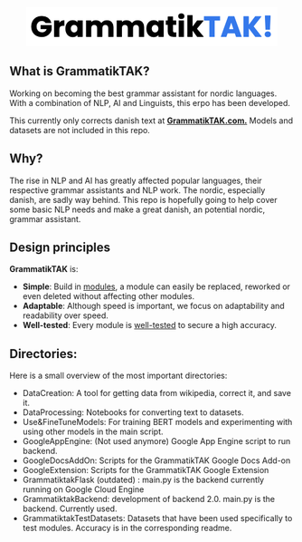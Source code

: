 <div align="center">

<img src="LogoText.png" alt="Logo">

</div>

## What is GrammatikTAK?

Working on becoming the best grammar assistant for nordic languages. With a combination of NLP, AI and Linguists, this erpo has been developed.

This currently only corrects danish text at [**GrammatikTAK.com.**](https://www.grammatiktak.com) Models and datasets are not included in this repo.

## Why?
The rise in NLP and AI has greatly affected popular languages, their respective grammar assistants and NLP work. The nordic, especially danish, are sadly way behind. This repo is hopefully going to help cover some basic NLP needs and make a great danish, an potential nordic, grammar assistant.

## Design principles
**GrammatikTAK** is:

- **Simple**: Build in [modules](https://github.com/Apros7/GrammatikTAK/tree/main/GrammatiktakBackend), a module can easily be replaced, reworked or even deleted without affecting other modules.
- **Adaptable**: Although speed is important, we focus on adaptability and readability over speed.
- **Well-tested**: Every module is [well-tested](https://github.com/Apros7/GrammatikTAK/tree/main/FineTuneModels) to secure a high accuracy.


## Directories:

Here is a small overview of the most important directories:

* DataCreation: A tool for getting data from wikipedia, correct it, and save it.
* DataProcessing: Notebooks for converting text to datasets.
* Use&FineTuneModels: For training BERT models and experimenting with using other models in the main script.
* GoogleAppEngine: (Not used anymore) Google App Engine script to run backend.
* GoogleDocsAddOn: Scripts for the GrammatikTAK Google Docs Add-on
* GoogleExtension: Scripts for the GrammatikTAK Google Extension
* GrammatiktakFlask (outdated) : main.py is the backend currently running on Google Cloud Engine
* GrammatiktakBackend: development of backend 2.0. main.py is the backend. Currently used.
* GrammatiktakTestDatasets: Datasets that have been used specifically to test modules. Accuracy is in the corresponding readme.
